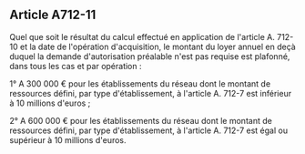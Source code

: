 Article A712-11
----
Quel que soit le résultat du calcul effectué en application de l'article A.
712-10 et la date de l'opération d'acquisition, le montant du loyer annuel en
deçà duquel la demande d'autorisation préalable n'est pas requise est plafonné,
dans tous les cas et par opération :

1° A 300 000 € pour les établissements du réseau dont le montant de ressources
défini, par type d'établissement, à l'article A. 712-7 est inférieur à 10
millions d'euros ;

2° A 600 000 € pour les établissements du réseau dont le montant de ressources
défini, par type d'établissement, à l'article A. 712-7 est égal ou supérieur à
10 millions d'euros.
